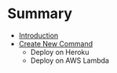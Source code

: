 # Summary

* [Introduction](README.md)
* [Create New Command](chapter1.md)
   * Deploy on Heroku
   * Deploy on AWS Lambda

